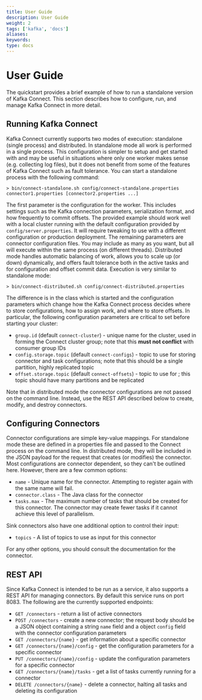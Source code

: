 ```yaml
---
title: User Guide
description: User Guide
weight: 2
tags: ['kafka', 'docs']
aliases: 
keywords: 
type: docs
---
```


# User Guide

The quickstart provides a brief example of how to run a standalone version of Kafka Connect. This section describes how to configure, run, and manage Kafka Connect in more detail. 

## Running Kafka Connect

Kafka Connect currently supports two modes of execution: standalone (single process) and distributed. In standalone mode all work is performed in a single process. This configuration is simpler to setup and get started with and may be useful in situations where only one worker makes sense (e.g. collecting log files), but it does not benefit from some of the features of Kafka Connect such as fault tolerance. You can start a standalone process with the following command: 
    
    
    > bin/connect-standalone.sh config/connect-standalone.properties connector1.properties [connector2.properties ...]
    

The first parameter is the configuration for the worker. This includes settings such as the Kafka connection parameters, serialization format, and how frequently to commit offsets. The provided example should work well with a local cluster running with the default configuration provided by `config/server.properties`. It will require tweaking to use with a different configuration or production deployment. The remaining parameters are connector configuration files. You may include as many as you want, but all will execute within the same process (on different threads). Distributed mode handles automatic balancing of work, allows you to scale up (or down) dynamically, and offers fault tolerance both in the active tasks and for configuration and offset commit data. Execution is very similar to standalone mode: 
    
    
    > bin/connect-distributed.sh config/connect-distributed.properties
    

The difference is in the class which is started and the configuration parameters which change how the Kafka Connect process decides where to store configurations, how to assign work, and where to store offsets. In particular, the following configuration parameters are critical to set before starting your cluster: 

  * `group.id` (default `connect-cluster`) - unique name for the cluster, used in forming the Connect cluster group; note that this **must not conflict** with consumer group IDs
  * `config.storage.topic` (default `connect-configs`) - topic to use for storing connector and task configurations; note that this should be a single partition, highly replicated topic
  * `offset.storage.topic` (default `connect-offsets`) - topic to use for ; this topic should have many partitions and be replicated

Note that in distributed mode the connector configurations are not passed on the command line. Instead, use the REST API described below to create, modify, and destroy connectors. 

## Configuring Connectors

Connector configurations are simple key-value mappings. For standalone mode these are defined in a properties file and passed to the Connect process on the command line. In distributed mode, they will be included in the JSON payload for the request that creates (or modifies) the connector. Most configurations are connector dependent, so they can't be outlined here. However, there are a few common options: 

  * `name` \- Unique name for the connector. Attempting to register again with the same name will fail.
  * `connector.class` \- The Java class for the connector
  * `tasks.max` \- The maximum number of tasks that should be created for this connector. The connector may create fewer tasks if it cannot achieve this level of parallelism.

Sink connectors also have one additional option to control their input: 
  * `topics` \- A list of topics to use as input for this connector

For any other options, you should consult the documentation for the connector. 

## REST API

Since Kafka Connect is intended to be run as a service, it also supports a REST API for managing connectors. By default this service runs on port 8083. The following are the currently supported endpoints: 

  * `GET /connectors` \- return a list of active connectors
  * `POST /connectors` \- create a new connector; the request body should be a JSON object containing a string `name` field and a object `config` field with the connector configuration parameters
  * `GET /connectors/{name}` \- get information about a specific connector
  * `GET /connectors/{name}/config` \- get the configuration parameters for a specific connector
  * `PUT /connectors/{name}/config` \- update the configuration parameters for a specific connector
  * `GET /connectors/{name}/tasks` \- get a list of tasks currently running for a connector
  * `DELETE /connectors/{name}` \- delete a connector, halting all tasks and deleting its configuration


